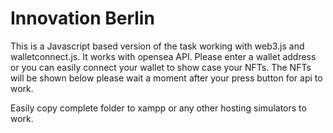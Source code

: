 # Innovation Berlin

This is a Javascript based version of the task working with web3.js and walletconnect.js. It works with opensea API. Please enter a wallet address or you can easily connect your wallet to show case your NFTs. The NFTs will be shown below please wait a moment after your press button for api to work.

Easily copy complete folder to xampp or any other hosting simulators to work.